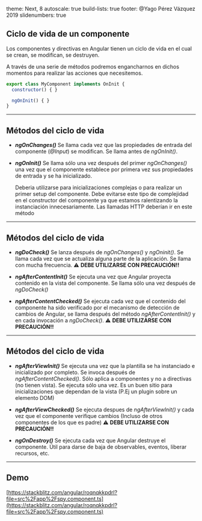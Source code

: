 theme: Next, 8
autoscale: true
build-lists: true
footer: @Yago Pérez Vázquez 2019
slidenumbers: true

## Ciclo de vida de un componente

Los componentes y directivas en Angular tienen un ciclo de vida en el cual se crean, se modifican, se destruyen. 

A través de una serie de métodos podremos engancharnos en dichos momentos para realizar las acciones que necesitemos.

```javascript
export class MyComponent implements OnInit {
  constructor() { }

  ngOnInit() { }
}
```
---

## Métodos del ciclo de vida

- _**ngOnChanges()**_ Se llama cada vez que las propiedades de entrada del componente (_@Input_) se modifican. Se llama antes de _ngOnInit()_.

- _**ngOnInit()**_ Se llama sólo una vez después del primer _ngOnChanges()_ una vez que el componente establece por primera vez sus propiedades de entrada y se ha inicializado.

  Deberia utilizarse para inicializaciones complejas o para realizar un primer setup del componente. Debe evitarse este tipo de complejidad en el constructor del componente ya que estamos ralentizando la instanciación innecesariamente. Las llamadas HTTP deberían ir en este método

---

## Métodos del ciclo de vida

- _**ngDoCheck()**_ Se lanza después de _ngOnChanges()_ y _ngOninit()_. Se llama cada vez que se actualiza alguna parte de la aplicación. Se llama con mucha frecuencia. ⚠️ **DEBE UTILIZARSE CON PRECAUCIÓN!!** 

- _**ngAfterContentInit()**_ Se ejecuta una vez que Angular proyecta contenido en la vista del componente. Se llama sólo una vez después de _ngDoCheck()_

- _**ngAfterContentChecked()**_ Se ejecuta cada vez que el contenido del componente ha sido verificado por el mecanismo de detección de cambios de Angular, se llama después del método _ngAfterContentInit()_ y en cada invocación a _ngDoCheck()_. ⚠️ **DEBE UTILIZARSE CON PRECAUCIÓN!!** 

---

## Métodos del ciclo de vida

- _**ngAfterViewInit()**_ Se ejecuta una vez que la plantilla se ha instanciado e inicializado por completo. Se invoca después de _ngAfterContentChecked()_. Sólo aplica a componentes y no a directivas (no tienen vista). Se ejecuta sólo una vez. Es un buen sitio para inicializaciones que dependan de la vista (P.Ej un plugin sobre un elemento DOM)

- _**ngAfterViewChecked()**_ Se ejecuta despues de _ngAfterViewInit()_ y cada vez que el componente verifique cambios (Incluso de otros componentes de los que es padre) ⚠️ **DEBE UTILIZARSE CON PRECAUCIÓN!!** 

- _**ngOnDestroy()**_ Se ejecuta cada vez que Angular destruye el componente. Útil para darse de baja de observables, eventos, liberar recursos, etc.

---

## Demo

[https://stackblitz.com/angular/roqnqkkpdrl?file=src%2Fapp%2Fspy.component.ts](https://stackblitz.com/angular/roqnqkkpdrl?file=src%2Fapp%2Fspy.component.ts)    

